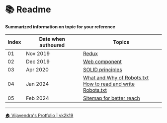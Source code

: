 # &#128218; Readme

**Summarized information on topic for your reference**

|Index|Date when authoured|Topics|
| - | - | - |
| 01 | Nov 2019 | [Redux](./redux/readme.md) |
| 02 | Dec 2019 | [Web component](./webcomponent/readme.md) |
| 03 | Apr 2020 | [SOLID principles](./solid/readme.md) |
| 04 | Jan 2024 | [What and Why of Robots.txt](./robots/readme.md) <br /> [How to read and write Robots.txt](./robots/robots.md) |
| 05 | Feb 2024 | [Sitemap for better reach](./sitemaps/readme.md) |


***

[&#x1F3E0; Vijayendra's Protfolio &#124; vk2k19](/)
